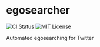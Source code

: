# egosearcher

[![CI Status](https://github.com/ciffelia/egosearcher/workflows/CI/badge.svg?branch=master)](https://github.com/ciffelia/egosearcher/actions?query=workflow%3ACI+branch%3Amaster)
[![MIT License](https://img.shields.io/badge/license-MIT-brightgreen.svg?style=flat)](LICENSE)

Automated egosearching for Twitter
